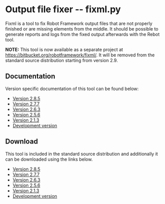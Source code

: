 # Output file fixer -- fixml.py #

Fixml is a tool to fix Robot Framework output files that are not properly finished or are missing elements from the middle. It should be possible to generate reports and logs from the fixed output afterwards with the Rebot tool.

**NOTE:** This tool is now available as a separate project at
https://bitbucket.org/robotframework/fixml/. It will be removed from the standard source
distribution starting from version 2.9.

## Documentation ##

Version specific documentation of this tool can be found below:

<a href='Hidden comment: doc placefolder'></a>
  * [Version 2.8.5](http://robotframework.googlecode.com/hg/tools/fixml/doc/fixml.html?r=2.8.5)
  * [Version 2.7.7](http://robotframework.googlecode.com/hg/tools/fixml/doc/fixml.html?r=2.7.7)
  * [Version 2.6.3](http://robotframework.googlecode.com/hg/tools/fixml/doc/fixml.html?r=2.6.3)
  * [Version 2.5.6](http://robotframework.googlecode.com/svn/tags/robotframework-2.5.6/tools/fixml/doc/fixml.html)
  * [Version 2.1.3](http://robotframework.googlecode.com/svn/tags/robotframework-2.1.3/tools/fixml/doc/fixml.html)
  * [Development version](http://robotframework.googlecode.com/hg/tools/fixml/doc/fixml.html)


## Download ##

This tool is included in the standard source distribution and
additionally it can be downloaded using the links below.

<a href='Hidden comment: download placefolder'></a>
  * [Version 2.8.5](http://robotframework.googlecode.com/hg/tools/fixml/fixml.py?r=2.8.5)
  * [Version 2.7.7](http://robotframework.googlecode.com/hg/tools/fixml/fixml.py?r=2.7.7)
  * [Version 2.6.3](http://robotframework.googlecode.com/hg/tools/fixml/fixml.py?r=2.6.3)
  * [Version 2.5.6](http://robotframework.googlecode.com/svn/tags/robotframework-2.5.6/tools/fixml/fixml.py)
  * [Version 2.1.3](http://robotframework.googlecode.com/svn/tags/robotframework-2.1.3/tools/fixml/fixml.py)
  * [Development version](http://robotframework.googlecode.com/hg/tools/fixml/fixml.py)